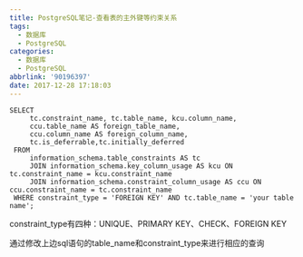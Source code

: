 ```yaml
---
title: PostgreSQL笔记-查看表的主外键等约束关系
tags:
  - 数据库
  - PostgreSQL
categories:
  - 数据库
  - PostgreSQL
abbrlink: '90196397'
date: 2017-12-28 17:18:03
---
```

```
SELECT
     tc.constraint_name, tc.table_name, kcu.column_name, 
     ccu.table_name AS foreign_table_name,
     ccu.column_name AS foreign_column_name,
     tc.is_deferrable,tc.initially_deferred
 FROM 
     information_schema.table_constraints AS tc 
     JOIN information_schema.key_column_usage AS kcu ON tc.constraint_name = kcu.constraint_name
     JOIN information_schema.constraint_column_usage AS ccu ON ccu.constraint_name = tc.constraint_name
 WHERE constraint_type = 'FOREIGN KEY' AND tc.table_name = 'your table name';
```
<!-- more -->
constraint_type有四种：UNIQUE、PRIMARY KEY、CHECK、FOREIGN KEY

通过修改上边sql语句的table_name和constraint_type来进行相应的查询